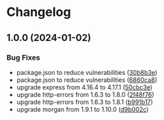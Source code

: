 # Changelog

## 1.0.0 (2024-01-02)


### Bug Fixes

* package.json to reduce vulnerabilities ([30b8b3e](https://github.com/karlosarr/cursogit/commit/30b8b3e89fa7d20a541fb81c42c47a63fccfb445))
* package.json to reduce vulnerabilities ([6860ca8](https://github.com/karlosarr/cursogit/commit/6860ca89a606f65e8cf1b98c5052e39fcbc64f79))
* upgrade express from 4.16.4 to 4.17.1 ([50cbc3e](https://github.com/karlosarr/cursogit/commit/50cbc3ecad7b5a624c363f7b177bcefdc08aade0))
* upgrade http-errors from 1.6.3 to 1.8.0 ([2f48f76](https://github.com/karlosarr/cursogit/commit/2f48f76c84ea232cff9dce0054e9ddb98529f96b))
* upgrade http-errors from 1.6.3 to 1.8.1 ([b991b17](https://github.com/karlosarr/cursogit/commit/b991b17ed0c4006dbce343be195928c427c7f70d))
* upgrade morgan from 1.9.1 to 1.10.0 ([d9b002c](https://github.com/karlosarr/cursogit/commit/d9b002c9b9af387852846cf5a9c30ff9c2832a57))
